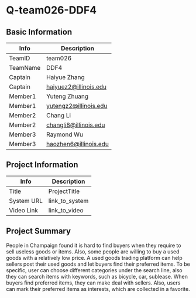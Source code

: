 # Q-team026-DDF4

## Basic Information

|   Info      |       Description      |
| ----------- | ---------------------- |
| TeamID      |         team026        | 
| TeamName    |          DDF4          |
| Captain     |     Haiyue Zhang       |
| Captain     |  haiyuez2@illinois.edu |
| Member1     |     Yuteng Zhuang      | 
| Member1     | yutengz2@illinois.edu  |
| Member2     |        Chang Li        |
| Member2     | changli8@illinois.edu  |
| Member3     |        Raymond Wu      |
| Member3     | haozhen6@illinois.edu  |

## Project Information

|   Info      |        Description     |
| ----------- | ---------------------- |
|  Title      |       ProjectTitle     |
| System URL  |      link_to_system    |
| Video Link  |      link_to_video     |

## Project Summary

  People in Champaign found it is hard to find buyers when they require to sell useless goods or items. Also, some people are willing to buy a used goods with a relatively low price. A used goods trading platform can help sellers post their used goods and let buyers find their preferred items.
	To be specific, user can choose different categories under the search line, also they can search items with keywords, such as bicycle, car, sublease. When buyers find preferred items, they can make deal with sellers. Also, users can mark their preferred items as interests, which are collected in a favorite.

